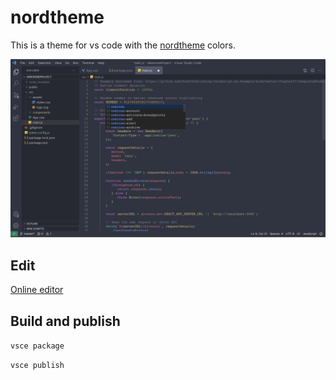 # nordtheme

This is a theme for vs code with the [nordtheme](https://www.nordtheme.com/) colors.

![preview](https://github.com/auryn31/vscode-nordtheme/blob/main/img/example.png?raw=true)

## Edit

[Online editor](https://themes.vscode.one/edit/WLsiXucI)

## Build and publish

`vsce package`

`vsce publish`
